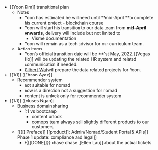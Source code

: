 - [[Yoon Kim]] transitional plan
    - Notes
        - Yoon has estimated he will need until **mid-April **to complete his current project - blockchain course
        - Yoon will start his transition to our data team from **mid-April onwards**, delivery will include but not limited to
            - Visme documentation
        - Yoon will remain as a tech advisor for our curriculum team.
    - Action items
        - Yoon’s official transition date will be **1st May, 2022. [[Vegas Ho]] will be updating the related HR system and related communication if needed.
        - [Gilbert Wat](mailto:gilbert.wat@preface.education)will prepare the data related projects for Yoon.
- [[1:1]] [[Ehsan Ayaz]]
    - Recommender system
        - not suitable for nomad
        - now is a direction not a suggestion for nomad
        - content is unlock only for recommender system
- [[1:1]] [[Moses Ngan]]
    - Business domain sharing
        - 1:1 vs bootcamp
            - content unlock
            - comops team always sell slightly different products to our customers.
    - [[[[[[Preface]] [[product]]: Admin/Nomad/Student Portal & APIs]] Phase 1 update: compliance and legal]]
        - {{[[DONE]]}} chase chase [[Ellen Lau]] about the actual tickets
